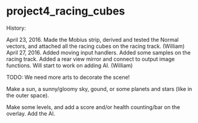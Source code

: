 # project4_racing_cubes

History:

April 23, 2016.
Made the Mobius strip, derived and tested the Normal vectors, and attached all the racing cubes on the racing track. (William)
April 27, 2016.
Added moving input handlers.
Added some samples on the racing track.
Added a rear view mirror and connect to output image functions.
Will start to work on adding AI.
(William)

TODO:
We need more arts to decorate the scene!

Make a sun, a sunny/gloomy sky, gound, or some planets and stars (like in the outer space).

Make some levels, and add a score and/or health counting/bar on the overlay.
Add the AI.